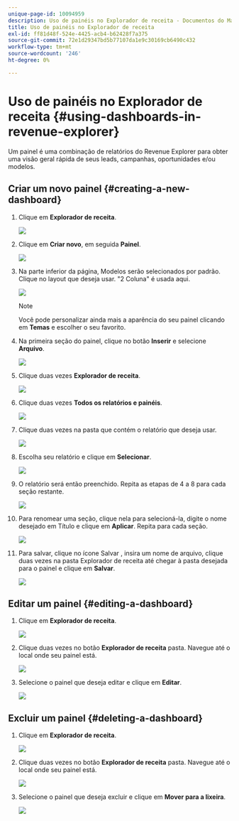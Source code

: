 ```yaml
---
unique-page-id: 10094959
description: Uso de painéis no Explorador de receita - Documentos do Marketo - Documentação do produto
title: Uso de painéis no Explorador de receita
exl-id: ff81d48f-524e-4425-acb4-b62428f7a375
source-git-commit: 72e1d29347bd5b77107da1e9c30169cb6490c432
workflow-type: tm+mt
source-wordcount: '246'
ht-degree: 0%

---
```


# Uso de painéis no Explorador de receita {#using-dashboards-in-revenue-explorer}

Um painel é uma combinação de relatórios do Revenue Explorer para obter uma visão geral rápida de seus leads, campanhas, oportunidades e/ou modelos.

## Criar um novo painel {#creating-a-new-dashboard}

1. Clique em **Explorador de receita**.

   ![](assets/one.png)

1. Clique em **Criar novo**, em seguida **Painel**.

   ![](assets/two.png)

1. Na parte inferior da página, Modelos serão selecionados por padrão. Clique no layout que deseja usar. &quot;2 Coluna&quot; é usada aqui.

   ![](assets/three.png)

   >[!NOTE]
   >
   >Você pode personalizar ainda mais a aparência do seu painel clicando em **Temas** e escolher o seu favorito.

1. Na primeira seção do painel, clique no botão **Inserir** e selecione **Arquivo**.

   ![](assets/four.png)

1. Clique duas vezes **Explorador de receita**.

   ![](assets/five.png)

1. Clique duas vezes **Todos os relatórios e painéis**.

   ![](assets/six.png)

1. Clique duas vezes na pasta que contém o relatório que deseja usar.

   ![](assets/seven.png)

1. Escolha seu relatório e clique em **Selecionar**.

   ![](assets/eight.png)

1. O relatório será então preenchido. Repita as etapas de 4 a 8 para cada seção restante.

   ![](assets/nine.png)

1. Para renomear uma seção, clique nela para selecioná-la, digite o nome desejado em Título e clique em **Aplicar**. Repita para cada seção.

   ![](assets/ten.png)

1. Para salvar, clique no ícone Salvar , insira um nome de arquivo, clique duas vezes na pasta Explorador de receita até chegar à pasta desejada para o painel e clique em **Salvar**.

   ![](assets/eleven.png)

## Editar um painel {#editing-a-dashboard}

1. Clique em **Explorador de receita**.

   ![](assets/one.png)

1. Clique duas vezes no botão **Explorador de receita** pasta. Navegue até o local onde seu painel está.

   ![](assets/thirteen.png)

1. Selecione o painel que deseja editar e clique em **Editar**.

   ![](assets/fourteen.png)

## Excluir um painel {#deleting-a-dashboard}

1. Clique em **Explorador de receita**.

   ![](assets/one.png)

1. Clique duas vezes no botão **Explorador de receita** pasta. Navegue até o local onde seu painel está.

   ![](assets/thirteen.png)

1. Selecione o painel que deseja excluir e clique em **Mover para a lixeira**.

   ![](assets/fifteen.png)
